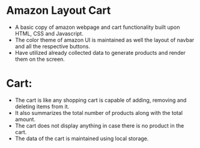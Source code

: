 # Amazon Layout Cart
- A basic copy of amazon webpage and cart functionality built upon HTML, CSS and Javascript.
- The color theme of amazon UI is maintained as well the layout of navbar and all the respective buttons.
- Have utilized already collected data to generate products and render them on the screen.

# Cart:
- The cart is like any shopping cart is capable of adding, removing and deleting items from it.
- It also summarizes the total number of products along with the total amount.
- The cart does not display anything in case there is no product in the cart.
- The data of the cart is maintained using local storage.
